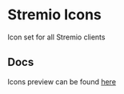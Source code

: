 # Stremio Icons

Icon set for all Stremio clients

## Docs

Icons preview can be found [here](http://stremio.github.io/stremio-icons/)
